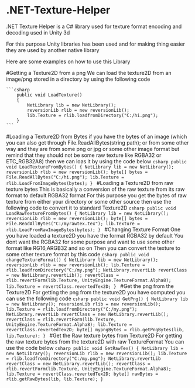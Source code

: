 # .NET-Texture-Helper
.NET Texture Helper is a C# library used for texture format encoding and decoding used in Unity 3d

For this purpose Unity libraries has been used and for making thing easier they are used by another native library

Here are some examples on how to use this Library

#Getting a Texture2D from a png
We can load the texture2D from an image/png stored in a directory by using the following code

    ```csharp
        public void LoadTexture()
        {
            NetLibrary lib = new NetLibrary();
            reversionLib rlib = new reversionLib();
            lib.Texture = rlib.loadfromDirectory("C:/hi.png");
        }
    ```
#Loading a Texture2D from Bytes
if you have the bytes of an image (which you can also get through File.ReadAllBytes(string path);
or from some other way and they are from some png or jpg or some other image format but remind that they should not be some raw texture like RGBA32 or ETC_RGB32A8)
then we can loas it by using the code below
    ```csharp
        public void LoadTextureFromBytes()
        {
            NetLibrary lib = new NetLibrary();
            reversionLib rlib = new reversionLib();
            byte[] bytes = File.ReadAllBytes("C:/hi.png");
            lib.Texture = rlib.LoadFromImageBytes(bytes);
        }
    ```
#Loading a Texture2D from raw texture bytes
This is basically a conversion of the raw texture from its raw format to default RGBA32 format
For this purpose you get the bytes of raw texture from either your directory or some other source then use the following code to convert it to standard Texture2D
    ```csharp
        public void LoadRawTextureFromBytes()
        {
            NetLibrary lib = new NetLibrary();
            reversionLib rlib = new reversionLib();
            byte[] bytes = File.ReadAllBytes("C:/myrawtex.tex");
            lib.Texture = rlib.LoadFromRawImageBytes(bytes);
        }
    ```
#Changing Texture Format
One you have loaded a texture2D you have the format RGBA32 by default
You dont want the RGBA32 for some purpose and want to use some other format like RG16,ARGB32 and so on
Then you can convert the texture to some other texture format by this code
    ```csharp
        public void changeTextureFormat()
        {
            NetLibrary lib = new NetLibrary();
            reversionLib rlib = new reversionLib();
            lib.Texture = rlib.loadfromDirectory("C:/my.png");
            NetLibrary.revertLib revertClass = new NetLibrary.revertLib();
            revertClass = rlib.revertForm(lib.Texture, UnityEngine.TextureFormat.Alpha8);
            lib.Texture = revertClass.revertedTex2D;
        }
    ```
#Get the png from the Texture2D
For getting the png from the texture2D you have computed
you can use the following code
    ```csharp
        public void GetPng()
        {
            NetLibrary lib = new NetLibrary();
            reversionLib rlib = new reversionLib();
            lib.Texture = rlib.loadfromDirectory("C:/my.png");
            NetLibrary.revertLib revertClass = new NetLibrary.revertLib();
            revertClass = rlib.revertForm(lib.Texture, UnityEngine.TextureFormat.Alpha8);
            lib.Texture = revertClass.revertedTex2D;
            byte[] mypngBytes = rlib.getPngBytes(lib, lib.Texture);
        }
    ```
#Get the Raw texture bytes from Texture2D
For getting the raw texture bytes from the texture2D with raw TextureFormat
You can use the code below
    ```csharp
        public void GetRawTex()
        {
            NetLibrary lib = new NetLibrary();
            reversionLib rlib = new reversionLib();
            lib.Texture = rlib.loadfromDirectory("C:/my.png");
            NetLibrary.revertLib revertClass = new NetLibrary.revertLib();
            revertClass = rlib.revertForm(lib.Texture, UnityEngine.TextureFormat.Alpha8);
            lib.Texture = revertClass.revertedTex2D;
            byte[] rawBytes = rlib.getRawBytes(lib, lib.Texture);
        }
    ```
